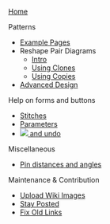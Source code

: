 [Home](Home)

Patterns

* [Example Pages](Examples)
* Reshape Pair Diagrams 
  * [Intro](Reshape-Patterns)
  * [Using Clones](Reshape-Using-Clones)
  * [Using Copies](Reshape-Using-Copies)
* [Advanced Design](Reversed-engineering-of-patterns)

Help on forms and buttons

* [Stitches](Choose-Stitches)
* [Parameters](Parameters)
* [![](https://d-bl.github.io/GroundForge/images/link.png) and undo](Undo)

Miscellaneous

* [Pin distances and angles](Pin-distances-and-angles)

Maintenance & Contribution

* [Upload Wiki Images](https://github.com/d-bl/GroundForge/pull/103#issue-249789778)
* [Stay Posted](Stay-Posted)
* [Fix Old Links](Fix-Old-Links)
